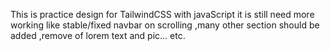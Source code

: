 This is practice design for TailwindCSS with javaScript
it is still need more working like stable/fixed navbar on scrolling ,many other section should be added ,remove of lorem text and pic... etc.

